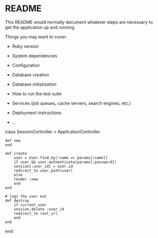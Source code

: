 # README

This README would normally document whatever steps are necessary to get the
application up and running.

Things you may want to cover:

* Ruby version

* System dependencies

* Configuration

* Database creation

* Database initialization

* How to run the test suite

* Services (job queues, cache servers, search engines, etc.)

* Deployment instructions

* ...

class SessionController < ApplicationController

    def new
    end
    
    def create
        user = User.find_by(:name => params[:name])
        if user && user.authenticate(params[:password])
        session[:user_id] = user.id
        redirect_to user_path(user)
        else
        render :new
        end
    end

    # logs the user out 
    def destroy
        if current_user
        session.delete :user_id
        redirect_to root_url
        end
    end
end